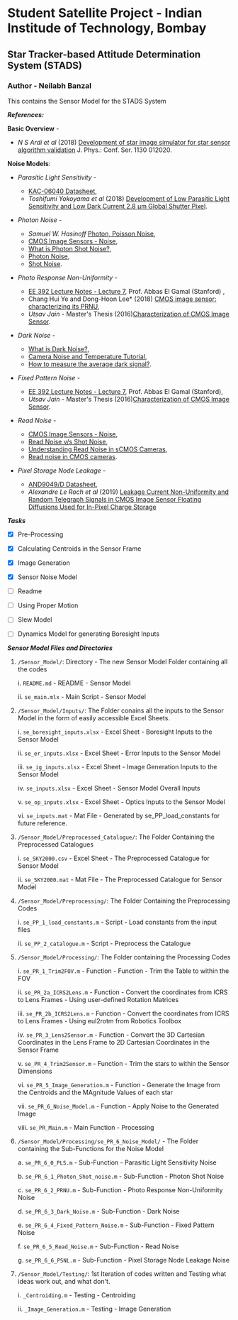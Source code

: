 # Student Satellite Project - Indian Institude of Technology, Bombay


## Star Tracker-based Attitude Determination System (STADS)


### Author - Neilabh Banzal

This contains the Sensor Model for the STADS System


***References:***

**Basic Overview** - 
* *N S Ardi et al* (2018) [Development of star image simulator for star sensor algorithm validation](https://iopscience.iop.org/article/10.1088/1742-6596/1130/1/012020/pdf) J. Phys.: Conf. Ser. 1130 012020.


**Noise Models**:
* *Parasitic Light Sensitivity* - 
	* [KAC-06040 Datasheet](https://www.onsemi.com/pub/Collateral/KAC-06040-D.PDF),
	* *Toshifumi Yokoyama et al* (2018) [Development of Low Parasitic Light Sensitivity and Low Dark Current 2.8 μm Global Shutter Pixel](https://www.researchgate.net/publication/322707775_Development_of_Low_Parasitic_Light_Sensitivity_and_Low_Dark_Current_28_mm_Global_Shutter_Pixel).

* *Photon Noise* - 
	* *Samuel W. Hasinoff* [Photon, Poisson Noise](https://people.csail.mit.edu/hasinoff/pubs/hasinoff-photon-2012-preprint.pdf), 
	* [CMOS Image Sensors - Noise](https://www.uio.no/studier/emner/matnat/ifi/nedlagte-emner/INF5440/v10/undervisningsmateriale/F5e.pdf), 
	* [What is Photon Shot Noise?](https://camera.hamamatsu.com/jp/en/technical_guides/photon_shot_noise/index.html),
	* [Photon Noise](https://svi.nl/PhotonNoise),
	* [Shot Noise](https://en.wikipedia.org/wiki/Shot_noise).

* *Photo Response Non-Uniformity* -
	* [EE 392 Lecture Notes - Lecture 7](http://isl.stanford.edu/~abbas/ee392b/lect07.pdf), Prof. Abbas El Gamal (Stanford) ,
	* Chang Hui Ye and  Dong-Hoon Lee* (2018) [CMOS image sensor: characterizing its PRNU](https://www.spiedigitallibrary.org/conference-proceedings-of-spie/10757/107570A/CMOS-image-sensor--characterizing-its-PRNU-photo-response-non/10.1117/12.2321168.short?SSO=1),
	* *Utsav Jain* - Master's Thesis (2016)[Characterization of CMOS Image Sensor](http://caeleste.be/wp-content/uploads/2018/05/MS-thesis-characterization.pdf).

* *Dark Noise* -
	* [What is Dark Noise?](https://camera.hamamatsu.com/jp/en/technical_guides/dark_noise/index.html),
	* [Camera Noise and Temperature Tutorial](https://www.thorlabs.com/newgrouppage9.cfm?objectgroup_id=10773),
	* [How to measure the average dark signal?](https://harvestimaging.com/blog/?p=795).

* *Fixed Pattern Noise* -
	* [EE 392 Lecture Notes - Lecture 7](http://isl.stanford.edu/~abbas/ee392b/lect07.pdf), Prof. Abbas El Gamal (Stanford),
	* *Utsav Jain* - Master's Thesis (2016)[Characterization of CMOS Image Sensor](http://caeleste.be/wp-content/uploads/2018/05/MS-thesis-characterization.pdf).

* *Read Noise* -
	* [CMOS Image Sensors - Noise](https://www.uio.no/studier/emner/matnat/ifi/nedlagte-emner/INF5440/v10/undervisningsmateriale/F5e.pdf), 
	* [Read Noise v/s Shot Noise](https://www.adimec.com/read-noise-versus-shot-noise-what-is-the-difference-and-when-does-it-matter/),
	* [Understanding Read Noise in sCMOS Cameras](https://andor.oxinst.com/learning/view/article/understanding-read-noise-in-scmos-cameras),
	* [Read noise in CMOS cameras](https://camera.hamamatsu.com/jp/en/technical_guides/read_noise/index.html).

* *Pixel Storage Node Leakage* -
	* [AND9049/D Datasheet](https://www.onsemi.com/pub/Collateral/AND9049-D.PDF),
	* *Alexandre Le Roch et al* (2019) [Leakage Current Non-Uniformity and Random Telegraph Signals in CMOS Image Sensor Floating Diffusions Used for In-Pixel Charge Storage](https://www.mdpi.com/1424-8220/19/24/5550/htm)


***Tasks***
* [x] Pre-Processing
* [x] Calculating Centroids in the Sensor Frame
* [x] Image Generation
* [x] Sensor Noise Model
* [ ] Readme
* [ ] Using Proper Motion
* [ ] Slew Model
* [ ] Dynamics Model for generating Boresight Inputs


***Sensor Model Files and Directories***

1. `/Sensor_Model/`: Directory - The new Sensor Model Folder containing all the codes
	
	i. `README.md` - README - Sensor Model
	
	ii. `se_main.mlx` - Main Script - Sensor Model
	

2. `/Sensor_Model/Inputs/`: The Folder conains all the inputs to the Sensor Model in the form of easily accessible Excel Sheets.
	 
	i. `se_boresight_inputs.xlsx` - Excel Sheet - Boresight Inputs to the Sensor Model
	
	ii. `se_er_inputs.xlsx` - Excel Sheet - Error Inputs to the Sensor Model
	
	iii. `se_ig_inputs.xlsx` - Excel Sheet - Image Generation Inputs to the Sensor Model
	
	iv. `se_inputs.xlsx` - Excel Sheet - Sensor Model Overall Inputs
	
	v. `se_op_inputs.xlsx` - Excel Sheet - Optics Inputs to the Sensor Model 
	
	vi. `se_inputs.mat` - Mat File - Generated by se_PP_load_constants for future reference.
	

3. `/Sensor_Model/Preprocessed_Catalogue/`: The Folder Containing the Preprocessed Catalogues
	
	i. `se_SKY2000.csv` - Excel Sheet - The Preprocessed Catalogue for Sensor Model
	
	ii. `se_SKY2000.mat` - Mat File - The Preprocessed Catalogue for Sensor Model
	
	
4.  `/Sensor_Model/Preprocessing/`: The Folder Containing the Preprocessing Codes
	
	i. `se_PP_1_load_constants.m` - Script - Load constants from the input files
	
	ii. `se_PP_2_catalogue.m` - Script - Preprocess the Catalogue
	

5. `/Sensor_Model/Processing/`: The Folder containing the Processing Codes
	
	i. `se_PR_1_Trim2FOV.m` - Function - Function - Trim the Table to within the FOV
	
	ii. `se_PR_2a_ICRS2Lens.m` - Function - Convert the coordinates from ICRS to Lens Frames - Using user-defined Rotation Matrices
	
	iii. `se_PR_2b_ICRS2Lens.m` - Function - Convert the coordinates from ICRS to Lens Frames - Using eul2rotm from Robotics Toolbox
	
	iv. `se_PR_3_Lens2Sensor.m` - Function - Convert the 3D Cartesian Coordinates in the Lens Frame to 2D Cartesian Coordinates in the Sensor Frame
	
	v. `se_PR_4_Trim2Sensor.m` - Function - Trim the stars to within the Sensor Dimensions
	
	vi. `se_PR_5_Image_Generation.m` - Function - Generate the Image from the Centroids and the MAgnitude Values of each star
	
	vii. `se_PR_6_Noise_Model.m` - Function - Apply Noise to the Generated Image
	
	viii. `se_PR_Main.m` - Main Function - Processing
	

6. `/Sensor_Model/Processing/se_PR_6_Noise_Model/` - The Folder containing the Sub-Functions for the Noise Model
	
	a. `se_PR_6_0_PLS.m` - Sub-Function - Parasitic Light Sensitivity Noise
	
	b. `se_PR_6_1_Photon_Shot_noise.m` - Sub-Function - Photon Shot Noise
	
	c. `se_PR_6_2_PRNU.m` - Sub-Function - Photo Response Non-Uniformity Noise
	
	d. `se_PR_6_3_Dark_Noise.m` - Sub-Function - Dark Noise
	
	e. `se_PR_6_4_Fixed_Pattern_Noise.m` - Sub-Function - Fixed Pattern Noise
	
	f. `se_PR_6_5_Read_Noise.m` - Sub-Function - Read Noise
	
	g. `se_PR_6_6_PSNL.m` - Sub-Function - Pixel Storage Node Leakage Noise
	

7. `/Sensor_Model/Testing/`: 1st Iteration of codes written and Testing what ideas work out, and what don't.
	
	i. `_Centroiding.m` - Testing - Centroiding
	
	ii. `_Image_Generation.m` - Testing - Image Generation
